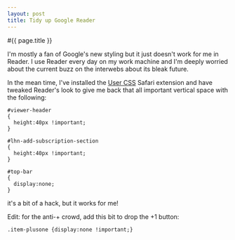 ```yaml
---
layout: post
title: Tidy up Google Reader
---
```


#{{ page.title }}

I'm mostly a fan of Google's new styling but it just doesn't work for me in Reader. I use Reader every day on my work machine and I'm deeply worried about the current buzz on the interwebs about its bleak future.

In the mean time, I've installed the [User CSS](http://code.grid.in.th/) Safari extension and have tweaked Reader's look to give me back that all important vertical space with the following:

    #viewer-header
    {
      height:40px !important;
    }
    
    #lhn-add-subscription-section
    {
      height:40px !important;
    }

    #top-bar
    {
      display:none;
    }

it's a bit of a hack, but it works for me!

Edit: for the anti-+ crowd, add this bit to drop the +1 button:

    .item-plusone {display:none !important;}